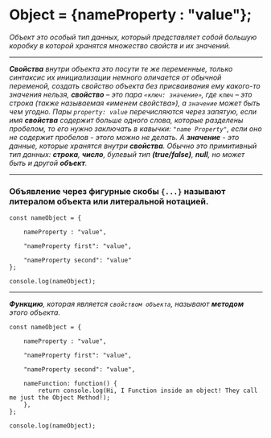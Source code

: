 # Object = {nameProperty : "value"};

_Объект это особый тип данных, который представляет собой большую коробку в которой хранятся множество свойств и их значений._

---

**_Свойства_** _внутри объекта это посути те же переменные, только синтаксис их инициализации немного оличается от обычной переменой, создать свойство объекта без присваивания ему какого-то значения нельзя, ***свойство*** – это пара `«ключ: значение»`, где `ключ` – это строка (также называемая «именем свойства»), а `значение` может быть чем угодно._ _Пары `property: value` перечисляются через запятую, если имя ***свойства*** содержит больше одного слова, которые разделены пробелом, то его нужно заключать в кавычки: `"name Property"`, если оно не содержит пробелов - этого можно не делать._
_А ***значение*** - это данные, которые хранятся внутри ***свойства***. Обычно это примитивный тип данных: **строка**, **число**, булевый тип **(true/false)**, **null**, но может быть и другой **объект**._

---

### Oбъявление через фигурные скобы `{...}` называют литералом объекта или литеральной нотацией.

```
const nameObject = {

  	nameProperty : "value",

  	"nameProperty first": "value",

  	"nameProperty second": "value"
};

console.log(nameObject);
```

---

_**Функцию**, которая является `свойством объекта`, называют **методом** этого объекта._

```
const nameObject = {

  	nameProperty : "value",

  	"nameProperty first": "value",

  	"nameProperty second": "value",

  	nameFunction: function() {
	  	return console.log(Hi, I Function inside an object! They call me just the Object Method!);
	},
};

console.log(nameObject);
```
